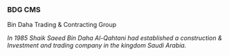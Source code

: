 ### BDG CMS
Bin Daha Trading &amp; Contracting Group

*In 1985 Shaik Saeed Bin Daha Al-Qahtani had established a construction & Investment and trading company in the kingdom Saudi Arabia.*
